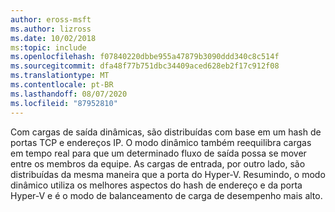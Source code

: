 ```yaml
---
author: eross-msft
ms.author: lizross
ms.date: 10/02/2018
ms:topic: include
ms.openlocfilehash: f07840220dbbe955a47879b3090ddd340c8c514f
ms.sourcegitcommit: dfa48f77b751dbc34409aced628eb2f17c912f08
ms.translationtype: MT
ms.contentlocale: pt-BR
ms.lasthandoff: 08/07/2020
ms.locfileid: "87952810"
---
```

Com cargas de saída dinâmicas, são distribuídas com base em um hash de portas TCP e endereços IP. O modo dinâmico também reequilibra cargas em tempo real para que um determinado fluxo de saída possa se mover entre os membros da equipe. As cargas de entrada, por outro lado, são distribuídas da mesma maneira que a porta do Hyper-V. Resumindo, o modo dinâmico utiliza os melhores aspectos do hash de endereço e da porta Hyper-V e é o modo de balanceamento de carga de desempenho mais alto.

